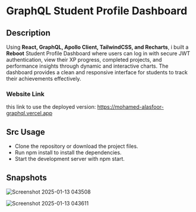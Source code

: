 # GraphQL Student Profile Dashboard

## Description

Using **React, GraphQL, Apollo Client, TailwindCSS, and Recharts**, i built a **Reboot** Student Profile Dashboard where users can log in with secure JWT authentication, view their XP progress, completed projects, and performance insights through dynamic and interactive charts. The dashboard provides a clean and responsive interface for students to track their achievements effectively.

### Website Link

this link to use the deployed version: 
https://mohamed-alasfoor-graphql.vercel.app

## Src Usage

- Clone the repository or download the project files.
- Run npm install to install the dependencies.
- Start the development server with npm start.

## Snapshots

![Screenshot 2025-01-13 043508](https://github.com/user-attachments/assets/97468850-1002-47ad-87c9-54bf9cc9a16b)

![Screenshot 2025-01-13 043611](https://github.com/user-attachments/assets/64827562-217e-4256-93af-7cf6da9cda86)
